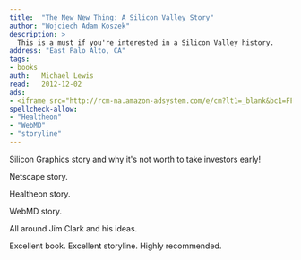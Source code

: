 ```yaml
---
title:	"The New New Thing: A Silicon Valley Story"
author: "Wojciech Adam Koszek"
description: >
  This is a must if you're interested in a Silicon Valley history.
address: "East Palo Alto, CA"
tags:
- books
auth:	Michael Lewis
read:	2012-12-02
ads:
- <iframe src="http://rcm-na.amazon-adsystem.com/e/cm?lt1=_blank&bc1=FFFFFF&IS2=1&npa=1&bg1=FFFFFF&fc1=000000&lc1=FF0000&t=wkoszek08-20&o=1&p=8&l=as4&m=amazon&f=ifr&ref=ss_til&asins=0140296468" style="width:120px;height:240px;" scrolling="no" marginwidth="0" marginheight="0" frameborder="0"></iframe>
spellcheck-allow:
- "Healtheon"
- "WebMD"
- "storyline"
---
```

Silicon Graphics story and why it's not worth to take investors early!

Netscape story.

Healtheon story.

WebMD story.

All around Jim Clark and his ideas.

Excellent book. Excellent storyline. Highly recommended.
